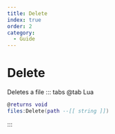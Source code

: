 ```yaml
---
title: Delete
index: true
order: 2
category:
  - Guide
---
```


# Delete
Deletes a file
::: tabs
@tab Lua
```lua
@returns void
files:Delete(path --[[ string ]])
```

:::